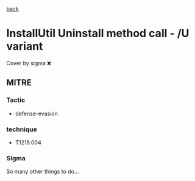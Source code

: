 [back](../index.md)
# InstallUtil Uninstall method call - /U variant
Cover by sigma :x: 

## MITRE
### Tactic
  - defense-evasion

### technique
  - T1218.004

### Sigma

 So many other things to do...